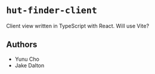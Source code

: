 # `hut-finder-client`

Client view written in TypeScript with React. Will use Vite?

## Authors
- Yunu Cho
- Jake Dalton 